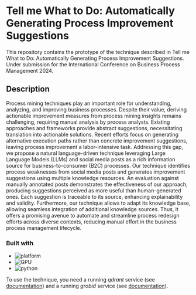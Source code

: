 # Tell me What to Do: Automatically Generating Process Improvement Suggestions
This repository contains the prototype of the technique described in Tell me What to Do: Automatically Generating Process Improvement Suggestions. Under submission for the International Conference on Business Process Management 2024. 

## Description
Process mining techniques play an important role for understanding, analyzing, and improving business processes. Despite their value, deriving actionable improvement measures from process mining insights remains challenging, requiring manual analysis by process analysts. Existing approaches and frameworks provide abstract suggestions, necessitating translation into actionable solutions. Recent efforts focus on generating alternative execution paths rather than concrete improvement suggestions, leaving process improvement a labor-intensive task. Addressing this gap, we propose a natural language-driven technique leveraging Large Language Models (LLMs) and social media posts as a rich information source for business-to-consumer (B2C) processes. Our technique identifies process weaknesses from social media posts and generates improvement suggestions using multiple knowledge resources. An evaluation against manually annotated posts demonstrates the effectiveness of our approach, producing suggestions perceived as more useful than human-generated ones. Each suggestion is traceable to its source, enhancing explainability and validity. Furthermore, our technique allows to adapt its knowledge base, allowing seamless integration of additional knowledge sources. Thus, it offers a promising avenue to automate and streamline process redesign efforts across diverse contexts, reducing manual effort in the business process management lifecycle.

### Built with
* ![platform](https://img.shields.io/badge/platform-linux-brightgreen)
* ![GPU](https://img.shields.io/badge/GPU-Nvidia%20A10-red)
* ![python](https://img.shields.io/badge/python-black?logo=python&label=3.11.5)

To use the technique, you need a running *qdrant* service (see [documentation](https://qdrant.tech)) and a running *grobid* service (see [documentation](http://grobid.readthedocs.io/)).
